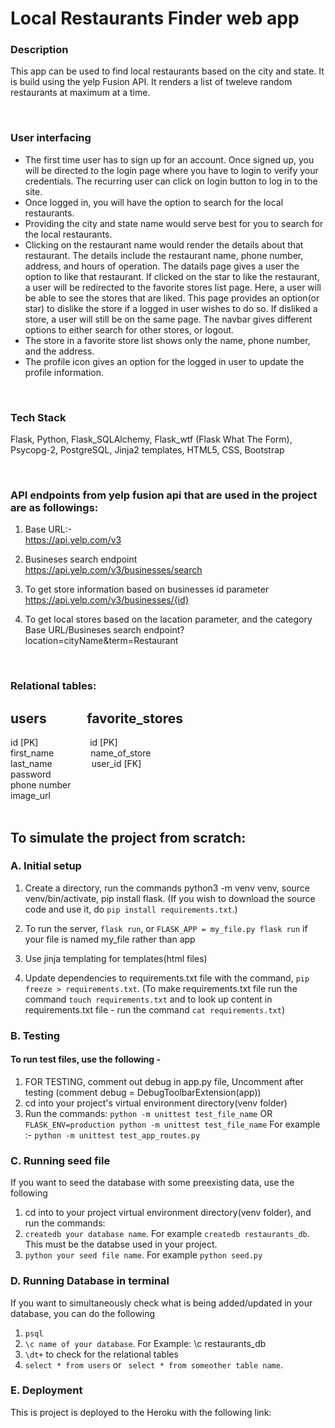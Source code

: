 
# Local Restaurants Finder web app

### Description
This app can be used to find local restaurants based on the city and state. It is build using the yelp Fusion API. It renders a list of tweleve random restaurants at maximum at a time. 

<br>

### User interfacing
- The first time user has to sign up for an account. Once signed up, you will be directed to the login page where you have to login to verify your credentials. The recurring user can click on login button to log in to the site. 
- Once logged in, you will have the option to search for the local restaurants. 
- Providing the city and state name would serve best for you to search for the local restaurants.
- Clicking on the restaurant name would render the details about that restaurant. The details include the restaurant name, phone number, address, and hours of operation. The datails page gives a user the option to like that restaurant. If clicked on the star to like the restaurant, a user will be redirected to the favorite stores list page. Here, a user will be able to see the stores that are liked. This page provides an option(or star) to dislike the store if a logged in user wishes to do so. If disliked a store, a user will still be on the same page. The navbar gives different options to either search for other stores, or logout. 
- The store in a favorite store list shows only the name, phone number, and the address.
- The profile icon gives an option for the logged in user to update the profile information.

<br>


### Tech Stack
Flask, Python, Flask_SQLAlchemy, Flask_wtf (Flask What The Form), Psycopg-2, PostgreSQL, Jinja2 templates, HTML5, CSS, Bootstrap

<br>

### API endpoints from yelp fusion api that are used in the project are as followings:

1. Base URL:- <br>
    https://api.yelp.com/v3 <br>

2.  Busineses search endpoint <br>
    https://api.yelp.com/v3/businesses/search <br>

3. To get store information based on businesses id parameter<br>
    https://api.yelp.com/v3/businesses/{id} <br>

4. To get local stores based on the lacation parameter, and the category <br>
    Base URL/Busineses search endpoint?location=cityName&term=Restaurant

<br>

### Relational tables:

users&nbsp;&nbsp;&nbsp;&nbsp;&nbsp;&nbsp;&nbsp;&nbsp;&nbsp;&nbsp;&nbsp;&nbsp; favorite_stores <br>
---------------------------------------------------------------------------
id [PK]&nbsp;&nbsp; &nbsp;&nbsp;&nbsp;&nbsp;&nbsp;&nbsp;&nbsp;&nbsp;&nbsp;&nbsp;&nbsp;&nbsp;&nbsp;&nbsp;&nbsp;&nbsp;&nbsp;&nbsp;id [PK]<br>
first_name &nbsp;&nbsp; &nbsp; &nbsp; &nbsp;&nbsp;&nbsp;&nbsp;&nbsp;&nbsp;&nbsp;name_of_store <br>
last_name   &nbsp;&nbsp; &nbsp; &nbsp; &nbsp;&nbsp;&nbsp;&nbsp;&nbsp;&nbsp;&nbsp;&nbsp;user_id [FK]<br>
password &nbsp;&nbsp; &nbsp;&nbsp;&nbsp;&nbsp;&nbsp;&nbsp;&nbsp; <br>
phone number&nbsp; &nbsp; &nbsp;&nbsp;&nbsp;&nbsp;&nbsp;&nbsp;&nbsp;  <br>
image_url &nbsp;&nbsp; &nbsp;
<br>
<br>

## To simulate the project from scratch:
### A. Initial setup
1. Create a directory, run the commands python3 -m venv venv, source venv/bin/activate, pip install flask. (If you wish to download the source code and use it, do ```pip install requirements.txt```.)

2. To run the server, ```flask run```, or ```FLASK_APP = my_file.py flask run``` if your file is named my_file rather than app

3. Use jinja templating for templates(html files)
4. Update dependencies to requirements.txt file with the command, ```pip freeze > requirements.txt```. (To make requirements.txt file run the command ```touch requirements.txt``` and to look up content in requirements.txt file - run the command ```cat requirements.txt```)<br>
  
### B. Testing
#### To run test files, use the following - 
1. FOR TESTING, comment out debug in app.py file, Uncomment after testing (comment debug = DebugToolbarExtension(app))
2. cd into your project's virtual environment directory(venv folder)
3. Run the commands: 
```python -m unittest test_file_name``` OR ```FLASK_ENV=production python -m unittest test_file_name```
For example :- ```python -m unittest test_app_routes.py```

### C. Running seed file
If you want to seed the database with some preexisting data, use the following
1.  cd into to your project virtual environment directory(venv folder), and run the commands: 
2. ```createdb your database name```. For example ```createdb restaurants_db```. This must be the databse used in your project.
3.  ```python your seed file name```. For example ```python seed.py``` 

### D. Running Database in terminal
If you want to simultaneously check what is being added/updated in your database, you can do the following
1.  ```psql```
2.  ```\c name of your database```. For Example: \c restaurants_db
3.  ```\dt+``` to check for the relational tables
4.  ```select * from users``` or ``` select * from someother table name```.

### E. Deployment
This is project is deployed to the Heroku with the following link:





 